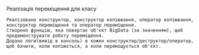 Реалізація переміщення для класу

    Реалізовано конструктор, конструктор копіювання, оператор копіювання, конструктор переміщення та оператор переміщення.
    Створено функцію, яка повертає об'єкт BigData (за значенням), щоб продемонструвати роботу переміщення.
    Додано логи(вивід в консоль) в кожен конструктор/деструктор/оператор, щоб бачити, коли копіюється, а коли переміщується об'єкт.